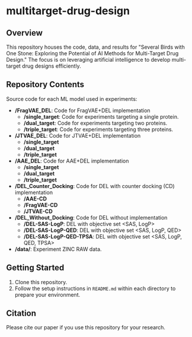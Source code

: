 # multitarget-drug-design

## Overview
This repository houses the code, data, and results for "Several Birds with One Stone: Exploring the Potential of AI Methods for Multi-Target Drug Design." The focus is on leveraging artificial intelligence to develop multi-target drug designs efficiently.

## Repository Contents
Source code for each ML model used in experiments:
- **/FragVAE_DEL**: Code for FragVAE+DEL implementation
  - **/single_target**: Code for experiments targeting a single protein.
  - **/dual_target**: Code for experiments targeting two proteins.
  - **/triple_target**: Code for experiments targeting three proteins.
- **/JTVAE_DEL**: Code for JTVAE+DEL implementation
  - **/single_target**
  - **/dual_target**
  - **/triple_target**
- **/AAE_DEL**: Code for AAE+DEL implementation
  - **/single_target**
  - **/dual_target**
  - **/triple_target**
- **/DEL_Counter_Docking**: Code for DEL with counter docking (CD) implementation
  - **/AAE-CD**
  - **/FragVAE-CD**
  - **/JTVAE-CD**
- **/DEL_Without_Docking**: Code for DEL without implementation
  - **/DEL-SAS-LogP**: DEL with objective set <SAS, LogP>
  - **/DEL-SAS-LogP-QED**: DEL with objective set <SAS, LogP, QED>
  - **/DEL-SAS-LogP-QED-TPSA**: DEL with objective set <SAS, LogP, QED, TPSA>
- **/data/**: Experiment ZINC RAW data.

## Getting Started
1. Clone this repository.
2. Follow the setup instructions in `README.md` within each directory to prepare your environment.

## Citation
Please cite our paper if you use this repository for your research.
